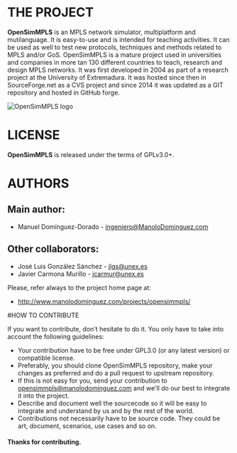 # THE PROJECT

<b>OpenSimMPLS</b> is an MPLS network simulator, multiplatform and mutilanguage. It is easy-to-use and is intended for teaching activities. It can be used as well to test new protocols, techniques and methods related to MPLS and/or GoS. OpenSimMPLS is a mature project used in universities and companies in more tan 130 different countries to teach, research and design MPLS networks. It was first developed in 2004 as part of a research project at the University of Extremadura. It was hosted since then in SourceForge.net as a CVS project and since 2014 it was updated as a GIT repository and hosted in GitHub forge.

![OpenSimMPLS logo](https://github.com/manolodd/opensimmpls/blob/master/src/imagenes/splash.png?raw=true)

# LICENSE
 
<b>OpenSimMPLS</b> is released under the terms of GPLv3.0+.


# AUTHORS

## Main author:
    
 - Manuel Domínguez-Dorado - <ingeniero@ManoloDominguez.com>
   
## Other collaborators:

 - José Luis González Sánchez - <jlgs@unex.es>
 - Javier Carmona Murillo - <jcarmur@unex.es>
    
    
Please, refer always to the project home page at:

 - http://www.manolodominguez.com/projects/opensimmpls/


#HOW TO CONTRIBUTE


If you want to contribute, don't hesitate to do it. You only have to take into account the
following guidelines:

 - Your contribution have to be free under GPL3.0 (or any latest version) or compatible license.
 - Preferably, you should clone OpenSimMPLS repository, make your changes as preferred and do a pull request to upstream repository.
 - If this is not easy for you, send your contribution to <opensimmpls@manolodominguez.com> and we'll do our best to integrate it into the project. 
 - Describe and document well the sourcecode so it will be easy to integrate and understand by us and by the rest of the world.
 - Contributions not necessarily have to be source code. They could be art, document, scenarios, use cases and so on.

#### Thanks for contributing.
